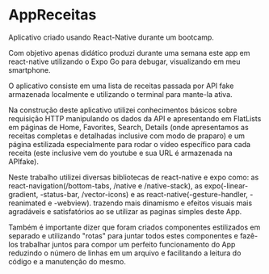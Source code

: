 # AppReceitas

Aplicativo criado usando React-Native durante um bootcamp.

Com objetivo apenas didático produzi durante uma semana este app em react-native utilizando o Expo Go para debugar, visualizando em meu smartphone.

O aplicativo consiste em uma lista de receitas passada por API fake armazenada localmente e utilizando o terminal para mante-la ativa.

Na construção deste aplicativo utilizei conhecimentos básicos sobre requisição HTTP manipulando os dados da API e apresentando em FlatLists em páginas de Home, Favorites, Search, Details (onde apresentamos as receitas completas e detalhadas inclusive com modo de praparo) e um página estilizada especialmente para rodar o vídeo específico para cada receita (este inclusive vem do youtube e sua URL é armazenada na APIfake).

Neste trabalho utilizei diversas bibliotecas de react-native e expo como: as react-navigation(/bottom-tabs, /native e /native-stack), as expo(-linear-gradient, -status-bar, /vector-icons) e as react-native(-gesture-handler, -reanimated e -webview). trazendo mais dinamismo e efeitos visuais mais agradáveis e satisfatórios ao se utilizar as paginas simples deste App.

Também é importante dizer que foram criados componentes estilizados em separado e utilizando "rotas" para juntar todos estes componentes e fazê-los trabalhar juntos para compor um perfeito funcionamento do App reduzindo o número de linhas em um arquivo e facilitando a leitura do código e a manutenção do mesmo.

